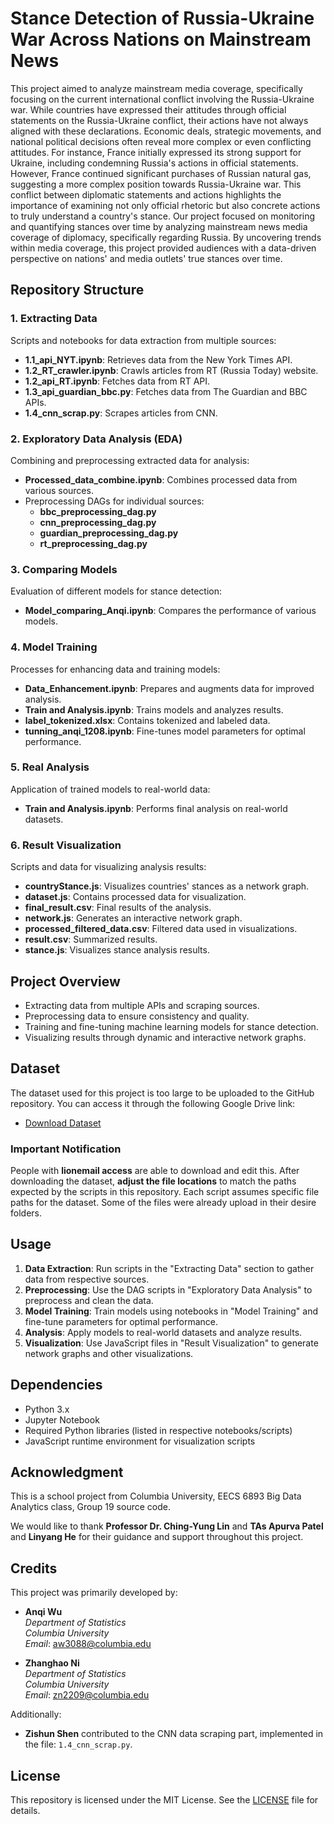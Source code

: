 # **Stance Detection of Russia-Ukraine War Across Nations on Mainstream News**

This project aimed to analyze mainstream media coverage, specifically focusing on the current international conflict involving the Russia-Ukraine war. While countries have expressed their attitudes through official statements on the Russia-Ukraine conflict, their actions have not always aligned with these declarations. Economic deals, strategic movements, and national political decisions often reveal more complex or even conflicting attitudes.
For instance, France initially expressed its strong support for Ukraine, including condemning Russia's actions in official statements. However, France continued significant purchases of Russian natural gas, suggesting a more complex position towards Russia-Ukraine war. This conflict between diplomatic statements and actions highlights the importance of examining not only official rhetoric but also concrete actions to truly understand a country's stance.
Our project focused on monitoring and quantifying stances over time by analyzing mainstream news media coverage of diplomacy, specifically regarding Russia. By uncovering trends within media coverage, this project provided audiences with a data-driven perspective on nations' and media outlets' true stances over time.

## **Repository Structure**

### **1. Extracting Data**
Scripts and notebooks for data extraction from multiple sources:
- **1.1_api_NYT.ipynb**: Retrieves data from the New York Times API.
- **1.2_RT_crawler.ipynb**: Crawls articles from RT (Russia Today) website.
- **1.2_api_RT.ipynb**: Fetches data from RT API.
- **1.3_api_guardian_bbc.py**: Fetches data from The Guardian and BBC APIs.
- **1.4_cnn_scrap.py**: Scrapes articles from CNN.

### **2. Exploratory Data Analysis (EDA)**
Combining and preprocessing extracted data for analysis:
- **Processed_data_combine.ipynb**: Combines processed data from various sources.
- Preprocessing DAGs for individual sources:
  - **bbc_preprocessing_dag.py**
  - **cnn_preprocessing_dag.py**
  - **guardian_preprocessing_dag.py**
  - **rt_preprocessing_dag.py**

### **3. Comparing Models**
Evaluation of different models for stance detection:
- **Model_comparing_Anqi.ipynb**: Compares the performance of various models.

### **4. Model Training**
Processes for enhancing data and training models:
- **Data_Enhancement.ipynb**: Prepares and augments data for improved analysis.
- **Train and Analysis.ipynb**: Trains models and analyzes results.
- **label_tokenized.xlsx**: Contains tokenized and labeled data.
- **tunning_anqi_1208.ipynb**: Fine-tunes model parameters for optimal performance.

### **5. Real Analysis**
Application of trained models to real-world data:
- **Train and Analysis.ipynb**: Performs final analysis on real-world datasets.

### **6. Result Visualization**
Scripts and data for visualizing analysis results:
- **countryStance.js**: Visualizes countries' stances as a network graph.
- **dataset.js**: Contains processed data for visualization.
- **final_result.csv**: Final results of the analysis.
- **network.js**: Generates an interactive network graph.
- **processed_filtered_data.csv**: Filtered data used in visualizations.
- **result.csv**: Summarized results.
- **stance.js**: Visualizes stance analysis results.

## **Project Overview**
- Extracting data from multiple APIs and scraping sources.
- Preprocessing data to ensure consistency and quality.
- Training and fine-tuning machine learning models for stance detection.
- Visualizing results through dynamic and interactive network graphs.

## **Dataset**
The dataset used for this project is too large to be uploaded to the GitHub repository. You can access it through the following Google Drive link:

- [Download Dataset]([https://drive.google.com/your-dataset-link-here](https://drive.google.com/drive/folders/1NbjL30mSmH4ERoXnC32lkfyD_AgckPSD?usp=sharing))

### **Important Notification**
People with **lionemail access** are able to download and edit this.
After downloading the dataset, **adjust the file locations** to match the paths expected by the scripts in this repository. 
Each script assumes specific file paths for the dataset. Some of the files were already upload in their desire folders.

## **Usage**
1. **Data Extraction**: Run scripts in the "Extracting Data" section to gather data from respective sources.
2. **Preprocessing**: Use the DAG scripts in "Exploratory Data Analysis" to preprocess and clean the data.
3. **Model Training**: Train models using notebooks in "Model Training" and fine-tune parameters for optimal performance.
4. **Analysis**: Apply models to real-world datasets and analyze results.
5. **Visualization**: Use JavaScript files in "Result Visualization" to generate network graphs and other visualizations.

## **Dependencies**
- Python 3.x
- Jupyter Notebook
- Required Python libraries (listed in respective notebooks/scripts)
- JavaScript runtime environment for visualization scripts

## **Acknowledgment**
This is a school project from Columbia University, EECS 6893 Big Data Analytics class, Group 19 source code. 

We would like to thank **Professor Dr. Ching-Yung Lin** and **TAs Apurva Patel** and **Linyang He** for their guidance and support throughout this project.

## **Credits**
This project was primarily developed by:
- **Anqi Wu**  
  *Department of Statistics*  
  *Columbia University*  
  *Email*: aw3088@columbia.edu  

- **Zhanghao Ni**  
  *Department of Statistics*  
  *Columbia University*  
  *Email*: zn2209@columbia.edu  

Additionally:
- **Zishun Shen** contributed to the CNN data scraping part, implemented in the file: `1.4_cnn_scrap.py`.

## **License**
This repository is licensed under the MIT License. See the [LICENSE](LICENSE) file for details.
